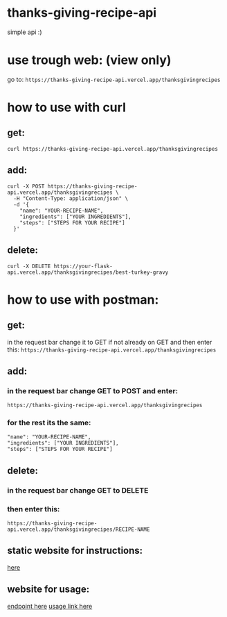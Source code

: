 # thanks-giving-recipe-api
simple api :)

# use trough web: (view only)
go to:
`https://thanks-giving-recipe-api.vercel.app/thanksgivingrecipes`

# how to use with curl
## get:
`curl https://thanks-giving-recipe-api.vercel.app/thanksgivingrecipes`
## add:
```
curl -X POST https://thanks-giving-recipe-api.vercel.app/thanksgivingrecipes \
  -H "Content-Type: application/json" \
  -d '{
    "name": "YOUR-RECIPE-NAME",
    "ingredients": ["YOUR INGREDIENTS"],
    "steps": ["STEPS FOR YOUR RECIPE"]
  }'
```
## delete:
`curl -X DELETE https://your-flask-api.vercel.app/thanksgivingrecipes/best-turkey-gravy`

# how to use with postman:
## get:
in the request bar change it to GET if not already on GET and then enter this:
`https://thanks-giving-recipe-api.vercel.app/thanksgivingrecipes`
## add:
### in the request bar change GET to POST and enter: 
`https://thanks-giving-recipe-api.vercel.app/thanksgivingrecipes`
### for the rest its the same:
```
"name": "YOUR-RECIPE-NAME",
"ingredients": ["YOUR INGREDIENTS"],
"steps": ["STEPS FOR YOUR RECIPE"]
```
## delete:
### in the request bar change GET to DELETE
### then enter this:
`https://thanks-giving-recipe-api.vercel.app/thanksgivingrecipes/RECIPE-NAME`

## static website for instructions:
[here](https://webbrowser11.github.io/thanks-giving-recipe-api/)

## website for usage:
[endpoint here](https://thanks-giving-recipe-api.vercel.app)
[usage link here](https://thanks-giving-recipe-api.vercel.app/thanksgivingrecipes)
